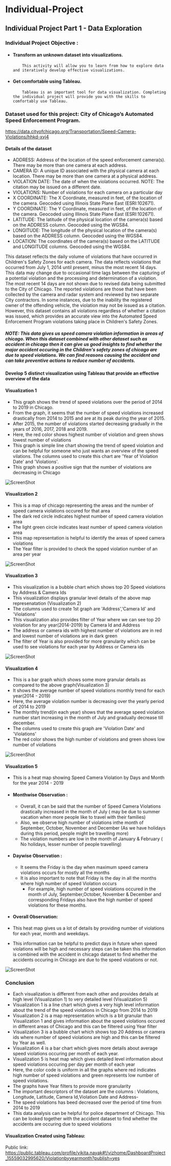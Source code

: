 # Individual-Project
## Individual Project Part 1 - Data Exploration

### Individual Project Objective :

-  #### Transform an unknown dataset into visualizations. 
           This activity will allow you to learn from how to explore data and iteratively develop effective visualizations.
-  #### Get comfortable using Tableau. 
           Tableau is an important tool for data visualization. Completing the individual project will provide you with the skills to comfortably use Tableau.


### Dataset used for this project:  City of Chicago’s Automated Speed Enforcement Program. 
https://data.cityofchicago.org/Transportation/Speed-Camera-Violations/hhkd-xvj4

#### Details of the dataset
- ADDRESS: Address of the location of the speed enforcement camera(s). There may be more than one camera at each address.
- CAMERA ID: A unique ID associated with the physical camera at each location. There may be more than one camera at a physical address.
- VIOLATION DATE:	The date of when the violations occurred. NOTE: The citation may be issued on a different date.
- VIOLATIONS: Number of violations for each camera on a particular day
- X COORDINATE: The X Coordinate, measured in feet, of the location of the camera. Geocoded using Illinois State Plane East (ESRI:102671).
- Y COORDINATE: The Y Coordinate, measured in feet, of the location of the camera. Geocoded using Illinois State Plane East (ESRI:102671).
- LATITUDE: The latitude of the physical location of the camera(s) based on the ADDRESS column. Geocoded using the WGS84.
- LONGITUDE: The longitude of the physical location of the camera(s) based on the ADDRESS column. Geocoded using the WGS84.
- LOCATION: The coordinates of the camera(s) based on the LATITUDE and LONGITUDE columns. Geocoded using the WGS84.

This dataset reflects the daily volume of violations that have occurred in Children's Safety Zones for each camera. The data reflects violations that occurred from July 1, 2014 until present, minus the most recent 14 days. This data may change due to occasional time lags between the capturing of a potential violation and the processing and determination of a violation. The most recent 14 days are not shown due to revised data being submitted to the City of Chicago. The reported violations are those that have been collected by the camera and radar system and reviewed by two separate City contractors. In some instances, due to the inability the registered owner of the offending vehicle, the violation may not be issued as a citation. However, this dataset contains all violations regardless of whether a citation was issued, which provides an accurate view into the Automated Speed Enforcement Program violations taking place in Children's Safety Zones.

##### NOTE: This data gives us speed camera violation information in areas of chicago. When this dataset combined with other dataset such as accident in chicago then it can give us good insights to find whether the major accident occuring in the Children's safety zones of chicago are due to speed violations. We can find reasons causing the accident and can take preventive actions to reduce number of accidents.


#### Develop 5 distinct visualization using Tableau that provide an effective overview of the data

#### Visualization 1 

- This graph shows the trend of speed violations over the period of 2014 to 2019 in Chicago. 
- From the graph, it seems that the number of speed violations increased drastically from 2014 to 2015 and are at its peak during the year of 2015. 
- After 2015, the number of violations started decreasing gradually in the years of 2016, 2017, 2018 and 2019.
- Here, the red color shows highest number of violation and green shows lowest number of violations
- This graph is simple line chart showing the trend of speed violation and can be helpful for someone who just wants an overview of the speed vilations. The columns used to create this chart are 'Year of Violation Date' and 'Violations'.
- This graph shows a positive sign that the number of violations are decreasing in Chicago

![ScreenShot](IP_Viz1.PNG)

#### Visualization 2
- This is a map of chicago representing the areas and the number of speed camera violations occured for that area
- The dark red circle indicates highest number of speed camera violation area
- The light green circle indicates least number of speed camera violation area
- This map representation is helpful to identify the areas of speed camera violations
- The Year filter is provided to check the spped violation number of an area per year

![ScreenShot](IP_Viz2.PNG)

#### Visualization 3
- This visualization is a bubble chart which shows top 20 Speed violations by Address & Camera Ids 
- This visualization displays granular level details of the above map represenatation (Visualization 2) 
- The columns used to create 1st graph are 'Address','Camera Id' and 'Violations'
- This visualization also provides filter of Year where we can see top 20 violation for any year(2014-2019) by Camera Id and Address
- The address or camera ids with highest number of violations are in red and lowest number of violations are in dark green
- The filter of Year is also provided  for more granularity which can be used to see violations for each year by Address or Camera ids

![ScreenShot](IP_viz3.PNG)

#### Visualization 4

- This is a bar graph which shows some more granular details as compared to the above graph(Visualization 3)
- It shows the average number of speed violations monthly trend for each year(2014 - 2019)
- Here, the average violation number is decreasing over the yearly period of 2014 to 2019
- The monthly trend(in each year) shows that the average speed violation number start increasing in the month of July and gradually decrease till december.
- The columns used to create this graph are 'Violation Date' and 'Violations'
- The red color shows the high number of violations and green shows low number of violations

![ScreenShot](IP_Viz4.PNG)

#### Visualization 5

- This is a heat map showing Speed Camera Violation by Days and Month for the year 2014 - 2019

- #### Monthwise Observation :
    - Overall, it can be said that the number of Speed Camera Violations drastically increased in the month of July ( may be due to summer vacation when more people like to travel with their families)
    - Also, we observe high number of violations inthe month of September, October, November and December (As we have holidays during this period, people might be travelling more)
    - The violation numbers are low in the month of January & February ( No holidays, lesser number of people travelling)
- #### Daywise Observation :
    - It seems the Friday is the day when maximum speed camera violations occurs for mostly all the months
    - It is also important to note that Friday is the day in all the months where high number of speed Violation occurs
        - For example, high number of speed violations occured in the month of July, September,October, November & December and corresponding Fridays also have the high number of speed violations for these months.
        
- #### Overall Observation:
- This heat map gives us a lot of details by providing number of violations for each year, month and weekdays.
- This information can be helpful to predict days in future when speed violations will be high and necessary steps can be taken this information is combined with the accident in chicago dataset to find whether the accidents occuring in Chicago are due to the speed violations or not.
     

![ScreenShot](IP_Viz5.PNG)

### Conclusion

- Each visualization is different from each other and provides details at high level (Visualization 1) to very detailed level (Visualization 5)
- Visualization 1 is a line chart which gives a very high level information about the trend of the speed violations in Chicago from 2014 to 2019
- Visualization 2 is a map representation which is a bit granular than Visualization 1 and gives information about the speed violations occured in different areas of Chicago and this can be filtered using Year filter
- Visualization 3 is a bubble chart which shows top 20 Address or camera ids where number of speed violations are high and this can be filtered by Year as well. 
- Visualization 4 is a bar chart which gives more details about average speed violations occuring per month of each year.
- Visualization 5 is heat map which gives detailed level information about speed violations occuring per day per month of each year
- Here, the color code is uniform in all the graphs where red indicates high number of speed violations and green represents low number of speed violations.
- The graphs have Year filters to provide more granularity
- The important descriptors of the dataset are the columns :  Violations, Longitude, Latitude, Camera Id,Violation Date and Address-
- The speed violations has beed decreased over the period of time from 2014 to 2019
- This data analysis can be helpful for police department of Chicago. This can be looked together with the accident dataset to find whether the accidents are occuring due to speed violations

#### Visualization Created using Tableau:

Public link: https://public.tableau.com/profile/vikita.nayak#!/vizhome/DashboardProject_15559032995620/Violationbyyearmonth?publish=yes
